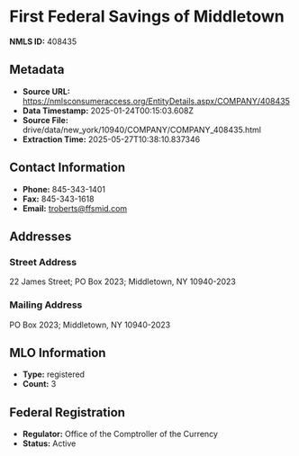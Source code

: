 # First Federal Savings of Middletown

**NMLS ID:** 408435

## Metadata
- **Source URL:** https://nmlsconsumeraccess.org/EntityDetails.aspx/COMPANY/408435
- **Data Timestamp:** 2025-01-24T00:15:03.608Z
- **Source File:** drive/data/new_york/10940/COMPANY/COMPANY_408435.html
- **Extraction Time:** 2025-05-27T10:38:10.837346

## Contact Information
- **Phone:** 845-343-1401
- **Fax:** 845-343-1618
- **Email:** troberts@ffsmid.com

## Addresses
### Street Address
22 James Street; PO Box 2023; Middletown, NY 10940-2023

### Mailing Address
PO Box 2023; Middletown, NY 10940-2023

## MLO Information
- **Type:** registered
- **Count:** 3

## Federal Registration
- **Regulator:** Office of the Comptroller of the Currency
- **Status:** Active
